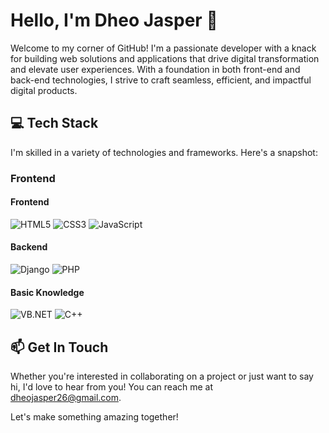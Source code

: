 # Hello, I'm Dheo Jasper 👋

Welcome to my corner of GitHub! I'm a passionate developer with a knack for building web solutions and applications that drive digital transformation and elevate user experiences. With a foundation in both front-end and back-end technologies, I strive to craft seamless, efficient, and impactful digital products.

## 💻 Tech Stack

I'm skilled in a variety of technologies and frameworks. Here's a snapshot:

### Frontend
 #### Frontend
![HTML5](https://img.shields.io/badge/HTML5-E34F26?style=for-the-badge&logo=html5&logoColor=white) 
![CSS3](https://img.shields.io/badge/CSS3-1572B6?style=for-the-badge&logo=css3&logoColor=white) 
![JavaScript](https://img.shields.io/badge/JavaScript-F7DF1E?style=for-the-badge&logo=javascript&logoColor=black) 

#### Backend
![Django](https://img.shields.io/badge/Django-092E20?style=for-the-badge&logo=django&logoColor=white) 
![PHP](https://img.shields.io/badge/PHP-777BB4?style=for-the-badge&logo=php&logoColor=white) 

#### Basic Knowledge
![VB.NET](https://img.shields.io/badge/VB.NET-0078D4?style=for-the-badge&logo=.net&logoColor=white) 
![C++](https://img.shields.io/badge/C++-00599C?style=for-the-badge&logo=cplusplus&logoColor=white) 

## 📫 Get In Touch

Whether you're interested in collaborating on a project or just want to say hi, I'd love to hear from you! You can reach me at <a href="mailto:dheojasper26@gmail.com">dheojasper26@gmail.com</a>.

Let's make something amazing together!
